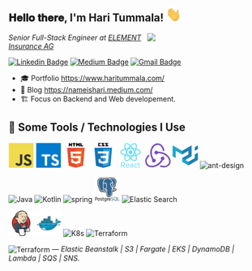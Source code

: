 <h2> 𝐇𝐞𝐥𝐥𝐨 𝐭𝐡𝐞𝐫𝐞, I'm Hari Tummala! <img src="https://raw.githubusercontent.com/ABSphreak/ABSphreak/master/gifs/Hi.gif" width="30px"></h2>
<img align='right' src="https://media.giphy.com/media/M9gbBd9nbDrOTu1Mqx/giphy.gif" width="230">
<p><em>Senior Full-Stack Engineer at <a href="https://www.element.in/">ELEMENT Insurance AG</a>
</em></p>

[![Linkedin Badge](https://img.shields.io/badge/-nameishari-blue?style=flat-square&logo=Linkedin&logoColor=white&link=https://www.linkedin.com/in/harshkumarkhatri/)](https://www.linkedin.com/in/nameishari/) [![Medium Badge](https://img.shields.io/badge/-@nameishari-03a57a?style=flat-square&labelColor=000000&logo=Medium&link=https://medium.com/@mailharshkhatri/)](https://nameishari.medium.com)
[![Gmail Badge](https://img.shields.io/badge/-hari.tummala88@gmail.com-c14438?style=flat-square&logo=Gmail&logoColor=white&link=mailto:hari.tummala88@gmail.com)](mailto:hari.tummala88@gmail.com)

- 🎓 Portfolio https://www.haritummala.com/
- 🎨 Blog https://nameishari.medium.com/
- 🏗 Focus on Backend and Web developement.

## 🚀 Some Tools / Technologies I Use
<p align="left">
  <img src="https://raw.githubusercontent.com/devicons/devicon/master/icons/javascript/javascript-original.svg" alt="javascript" width="50" height="50" />
  <img src="https://raw.githubusercontent.com/devicons/devicon/master/icons/typescript/typescript-original.svg" alt="typescript" width="50" height="50" /> 
  <img src="https://raw.githubusercontent.com/devicons/devicon/master/icons/html5/html5-original-wordmark.svg" alt="html5" width="50" height="50" />
  <img src="https://raw.githubusercontent.com/devicons/devicon/master/icons/css3/css3-original-wordmark.svg" alt="css3" width="50" height="50" />
  <img src="https://raw.githubusercontent.com/devicons/devicon/master/icons/react/react-original-wordmark.svg" alt="react" width="50" height="50" />
  <img src="https://raw.githubusercontent.com/devicons/devicon/master/icons/redux/redux-original.svg" alt="redux" width="50" height="50" />
  <img src="https://raw.githubusercontent.com/devicons/devicon/master/icons/materialui/materialui-original.svg" alt="materialui" width="50" height="50" />
  <img src="https://gw.alipayobjects.com/zos/rmsportal/KDpgvguMpGfqaHPjicRK.svg" alt="ant-design" width="50" height="50">
</p>
<p align="left">
  <img src="https://www.vectorlogo.zone/logos/java/java-icon.svg" alt="Java" width="50" height="50"/>
  <img src="https://www.vectorlogo.zone/logos/kotlinlang/kotlinlang-icon.svg" alt="Kotlin" width="50" height="50"/>
  <img src="https://www.vectorlogo.zone/logos/springio/springio-icon.svg" alt="spring" width="50" height="50" />
  <img src="https://raw.githubusercontent.com/devicons/devicon/master/icons/postgresql/postgresql-original-wordmark.svg" alt="postgresql" height="50" />
  <img src="https://www.vectorlogo.zone/logos/elastic/elastic-ar21.svg" alt="Elastic Search"/>
</p>
<p align="left">
  <img src="https://raw.githubusercontent.com/devicons/devicon/master/icons/jenkins/jenkins-original.svg" alt="jenkins" width="50" height="50" />
  <img src="https://raw.githubusercontent.com/devicons/devicon/master/icons/docker/docker-original.svg" alt="Docker" width="50" height="50" />
  <img src="https://www.vectorlogo.zone/logos/kubernetes/kubernetes-ar21.svg" alt="K8s"/>
  <img src="https://www.vectorlogo.zone/logos/terraformio/terraformio-ar21.svg" alt="Terraform"/>
</p>
<p align="left">
  <img src="https://www.vectorlogo.zone/logos/amazon_aws/amazon_aws-ar21.svg" alt="Terraform" align="center"/> — <em>Elastic Beanstalk | S3 | Fargate | EKS | DynamoDB | Lambda | SQS | SNS.</em>
</p>
